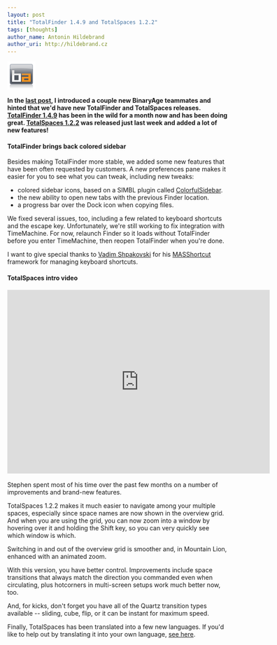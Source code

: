 ```yaml
---
layout: post
title: "TotalFinder 1.4.9 and TotalSpaces 1.2.2"
tags: [thoughts]
author_name: Antonin Hildebrand
author_uri: http://hildebrand.cz
---
```


<img src="/shared/img/icons/binaryage-badge-64.png" class="intro-icon"/>

**In the <a href="http://blog.binaryage.com/meet-brian-and-mike/">last post</a>, I introduced a couple new BinaryAge teammates and hinted that we'd have new TotalFinder and TotalSpaces releases.  <a href="http://totalfinder.binaryage.com">TotalFinder 1.4.9</a> has been in the wild for a month now and has been doing great.  <a href="http://totalspaces.binaryage.com">TotalSpaces 1.2.2</a> was released just last week and added a lot of new features!**

#### TotalFinder brings back colored sidebar

Besides making TotalFinder more stable, we added some new features that have been often requested by customers. A new preferences pane makes it easier for you to see what you can tweak, including new tweaks:

  * colored sidebar icons, based on a SIMBL plugin called <a href="http://cooviewerzoom.web.fc2.com/colorfulsidebar.html">ColorfulSidebar</a>.
  * the new ability to open new tabs with the previous Finder location.
  * a progress bar over the Dock icon when copying files.

We fixed several issues, too, including a few related to keyboard shortcuts and the escape key. Unfortunately, we're still working to fix integration with TimeMachine. For now, relaunch Finder so it loads without TotalFinder before you enter TimeMachine, then reopen TotalFinder when you're done.

I want to give special thanks to <a href="https://github.com/shpakovski">Vadim Shpakovski</a> for his <a href="https://github.com/shpakovski/MASShortcut">MASShortcut</a> framework for managing keyboard shortcuts.

#### TotalSpaces intro video

<object width="600" height="420" classid="clsid:02BF25D5-8C17-4B23-BC80-D3488ABDDC6B" codebase="http://www.apple.com/qtactivex/qtplugin.cab">
<param name="src" value="http://cdn.binaryage.com/totalspaces-intro.mov">
<param name="autoplay" value="false">
<embed src="http://cdn.binaryage.com/totalspaces-intro.mov" width="600" height="420" autoplay="false" pluginspage="http://www.apple.com/quicktime/download/">
</embed>
</object>

Stephen spent most of his time over the past few months on a number of improvements and brand-new features.

TotalSpaces 1.2.2 makes it much easier to navigate among your multiple spaces, especially since space names are now shown in the overview grid. And when you are using the grid, you can now zoom into a window by hovering over it and holding the Shift key, so you can very quickly see which window is which.

Switching in and out of the overview grid is smoother and, in Mountain Lion, enhanced with an animated zoom.

With this version, you have better control. Improvements include space transitions that always match the direction you commanded even when circulating, plus hotcorners in multi-screen setups work much better now, too.

And, for kicks, don't forget you have all of the Quartz transition types available -- sliding, cube, flip, or it can be instant for maximum speed.

Finally, TotalSpaces has been translated into a few new languages. If you'd like to help out by translating it into your own language, <a href="https://github.com/binaryage/totalspaces-i18n">see here</a>.